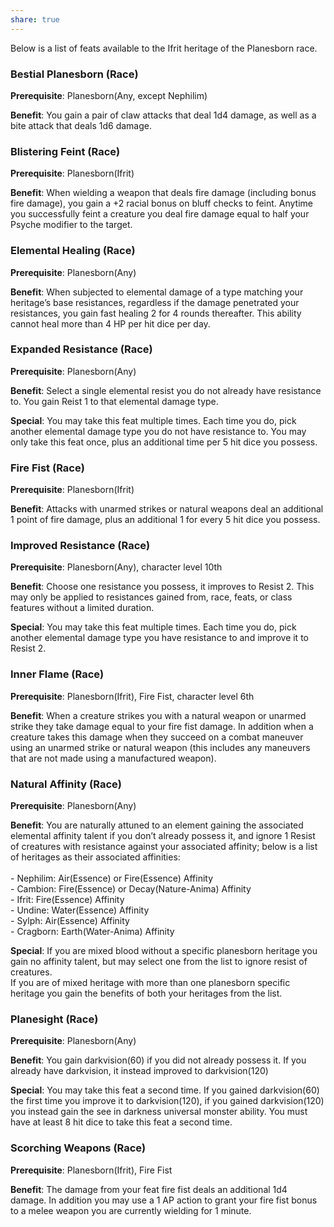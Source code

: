 ```yaml
---
share: true
---
```

Below is a list of feats available to the Ifrit heritage of the Planesborn race.

<h3><span><p dir="auto">Bestial Planesborn (Race)</p></span></h3><p><span><p dir="auto"><b>Prerequisite</b>:    Planesborn(Any, except Nephilim)<br></p></span></p><p><span><p dir="auto"><b>Benefit</b>:    You gain a pair of claw attacks that deal 1d4 damage, as well as a bite attack that deals 1d6 damage.<br></p></span></p><h3><span><p dir="auto">Blistering Feint (Race)</p></span></h3><p><span><p dir="auto"><b>Prerequisite</b>:    Planesborn(Ifrit)<br></p></span></p><p><span><p dir="auto"><b>Benefit</b>:    When wielding a weapon that deals fire damage (including bonus fire damage), you gain a +2 racial bonus on bluff checks to feint. Anytime you successfully feint a creature you deal fire damage equal to half your Psyche modifier to the target.<br></p></span></p><h3><span><p dir="auto">Elemental Healing (Race)</p></span></h3><p><span><p dir="auto"><b>Prerequisite</b>:    Planesborn(Any)<br></p></span></p><p><span><p dir="auto"><b>Benefit</b>:    When subjected to elemental damage of a type matching your heritage’s base resistances, regardless if the damage penetrated your resistances, you gain fast healing 2 for 4 rounds thereafter. This ability cannot heal more than 4 HP per hit dice per day.<br></p></span></p><h3><span><p dir="auto">Expanded Resistance (Race)</p></span></h3><p><span><p dir="auto"><b>Prerequisite</b>:    Planesborn(Any)<br></p></span></p><p><span><p dir="auto"><b>Benefit</b>:    Select a single elemental resist you do not already have resistance to. You gain Reist 1 to that elemental damage type.<br></p></span></p><p><span><p dir="auto"><b>Special</b>:    You may take this feat multiple times. Each time you do, pick another elemental damage type you do not have resistance to. You may only take this feat once, plus an additional time per 5 hit dice you possess.<br></p></span></p><h3><span><p dir="auto">Fire Fist (Race)</p></span></h3><p><span><p dir="auto"><b>Prerequisite</b>:    Planesborn(Ifrit)<br></p></span></p><p><span><p dir="auto"><b>Benefit</b>:    Attacks with unarmed strikes or natural weapons deal an additional 1 point of fire damage, plus an additional 1 for every 5 hit dice you possess.<br></p></span></p><h3><span><p dir="auto">Improved Resistance (Race)</p></span></h3><p><span><p dir="auto"><b>Prerequisite</b>:    Planesborn(Any), character level 10th<br></p></span></p><p><span><p dir="auto"><b>Benefit</b>:    Choose one resistance you possess, it improves to Resist 2. This may only be applied to resistances gained from, race, feats, or class features without a limited duration.<br></p></span></p><p><span><p dir="auto"><b>Special</b>:    You may take this feat multiple times. Each time you do, pick another elemental damage type you have resistance to and improve it to Resist 2.<br></p></span></p><h3><span><p dir="auto">Inner Flame (Race)</p></span></h3><p><span><p dir="auto"><b>Prerequisite</b>:     Planesborn(Ifrit), Fire Fist, character level 6th<br></p></span></p><p><span><p dir="auto"><b>Benefit</b>:    When a creature strikes you with a natural weapon or unarmed strike they take damage equal to your fire fist damage. In addition when a creature takes this damage when they succeed on a combat maneuver using an unarmed strike or natural weapon (this includes any maneuvers that are not made using a manufactured weapon).<br></p></span></p><h3><span><p dir="auto">Natural Affinity (Race)</p></span></h3><p><span><p dir="auto"><b>Prerequisite</b>:    Planesborn(Any)<br></p></span></p><p><span><p dir="auto"><b>Benefit</b>:    You are naturally attuned to an element gaining the associated elemental affinity talent if you don’t already possess it, and ignore 1 Resist of creatures with resistance against your associated affinity; below is a list of heritages as their associated affinities:<br><br>- Nephilim: Air(Essence) or Fire(Essence) Affinity<br>- Cambion: Fire(Essence) or Decay(Nature-Anima) Affinity<br>- Ifrit: Fire(Essence) Affinity<br>- Undine: Water(Essence) Affinity<br>- Sylph: Air(Essence) Affinity<br>- Cragborn: Earth(Water-Anima) Affinity<br></p></span></p><p><span><p dir="auto"><b>Special</b>:    If you are mixed blood without a specific planesborn heritage you gain no affinity talent, but may select one from the list to ignore resist of creatures.<br>If you are of mixed heritage with more than one planesborn specific heritage you gain the benefits of both your heritages from the list.<br></p></span></p><h3><span><p dir="auto">Planesight (Race)</p></span></h3><p><span><p dir="auto"><b>Prerequisite</b>:    Planesborn(Any)<br></p></span></p><p><span><p dir="auto"><b>Benefit</b>:    You gain darkvision(60) if you did not already possess it. If you already have darkvision, it instead improved to darkvision(120)<br></p></span></p><p><span><p dir="auto"><b>Special</b>:    You may take this feat a second time. If you gained darkvision(60) the first time you improve it to darkvision(120), if you gained darkvision(120) you instead gain the see in darkness universal monster ability. You must have at least 8 hit dice to take this feat a second time.<br></p></span></p><h3><span><p dir="auto">Scorching Weapons (Race)</p></span></h3><p><span><p dir="auto"><b>Prerequisite</b>:    Planesborn(Ifrit), Fire Fist<br></p></span></p><p><span><p dir="auto"><b>Benefit</b>:    The damage from your feat fire fist deals an additional 1d4 damage. In addition you may use a 1 AP action to grant your fire fist bonus to a melee weapon you are currently wielding for 1 minute.<br></p></span></p>